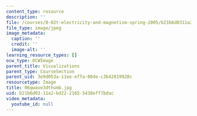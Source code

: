 ```yaml
---
content_type: resource
description: ''
file: /courses/8-02t-electricity-and-magnetism-spring-2005/b21b6d0311a2bd2221655438eff7bdac_06qwave3dthumb.jpg
file_type: image/jpeg
image_metadata:
  caption: ''
  credit: ''
  image-alt: ''
learning_resource_types: []
ocw_type: OCWImage
parent_title: Visualizations
parent_type: CourseSection
parent_uid: 3e9d053a-11ee-effa-00de-c3b42819928c
resourcetype: Image
title: 06qwave3dthumb.jpg
uid: b21b6d03-11a2-bd22-2165-5438eff7bdac
video_metadata:
  youtube_id: null
---
```

